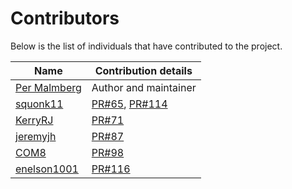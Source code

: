 # Contributors

Below is the list of individuals that have contributed to the project.

|Name|Contribution details
|----|----|
|[Per Malmberg](https://github.com/PerMalmberg)|Author and maintainer|
|[squonk11](https://github.com/squonk11)|[PR#65](https://github.com/PerMalmberg/Smooth/pull/65), [PR#114](https://github.com/PerMalmberg/Smooth/pull/114)|
|[KerryRJ](https://github.com/KerryRJ)|[PR#71](https://github.com/PerMalmberg/Smooth/pull/71)|
|[jeremyjh](https://github.com/jeremyjh)|[PR#87](https://github.com/PerMalmberg/Smooth/pull/87)|
|[COM8](https://github.com/COM8)|[PR#98](https://github.com/PerMalmberg/Smooth/pull/98)|
|[enelson1001](https://github.com/enelson1001)|[PR#116](https://github.com/PerMalmberg/Smooth/pull/116)|
